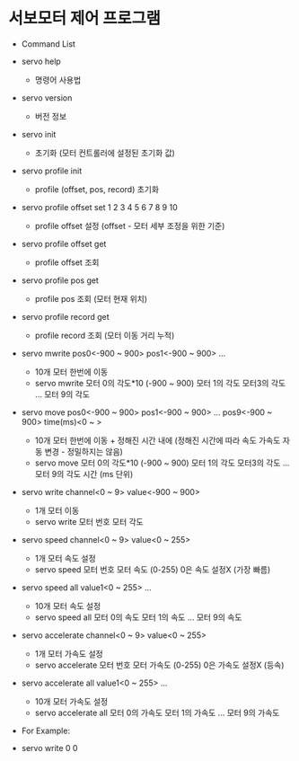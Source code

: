 # 서보모터 제어 프로그램

+ Command List
 - servo help
   + 명령어 사용법
 - servo version
   + 버전 정보
 - servo init
   + 초기화 (모터 컨트롤러에 설정된 초기화 값)
 - servo profile init
   + profile (offset, pos, record) 초기화
 - servo profile offset set 1 2 3 4 5 6 7 8 9 10
   + profile offset 설정 (offset - 모터 세부 조정을 위한 기준)
 - servo profile offset get
   + profile offset 조회
 - servo profile pos get
   + profile pos 조회 (모터 현재 위치)
 - servo profile record get
   + profile record 조회 (모터 이동 거리 누적)
 - servo mwrite pos0<-900 ~ 900> pos1<-900 ~ 900> ...
   + 10개 모터 한번에 이동
   + servo mwrite 모터 0의 각도*10 (-900 ~ 900) 모터 1의 각도 모터3의 각도 ... 모터 9의 각도 
 - servo move pos0<-900 ~ 900> pos1<-900 ~ 900> ... pos9<-900 ~ 900> time(ms)<0 ~ >
   + 10개 모터 한번에 이동 + 정해진 시간 내에 (정해진 시간에 따라 속도 가속도 자동 변경 - 정밀하지는 않음)
   + servo move 모터 0의 각도*10 (-900 ~ 900) 모터 1의 각도 모터3의 각도 ... 모터 9의 각도 시간 (ms 단위)
 - servo write channel<0 ~ 9> value<-900 ~ 900>
   + 1개 모터 이동
   + servo write 모터 번호 모터 각도
 - servo speed channel<0 ~ 9> value<0 ~ 255>
   + 1개 모터 속도 설정
   + servo speed 모터 번호 모터 속도 (0-255) 0은 속도 설정X (가장 빠름) 
 - servo speed all value1<0 ~ 255> ...
   + 10개 모터 속도 설정
   + servo speed  all 모터 0의 속도 모터 1의 속도 ... 모터 9의 속도
 - servo accelerate channel<0 ~ 9> value<0 ~ 255>
   + 1개 모터 가속도 설정
   + servo accelerate 모터 번호 모터 가속도 (0-255) 0은 가속도 설정X (등속)
 - servo accelerate all value1<0 ~ 255> ...
   + 10개 모터 가속도 설정
   + servo accelerate all 모터 0의 가속도 모터 1의 가속도 ... 모터 9의 가속도

 - For Example:
  * servo write 0 0
